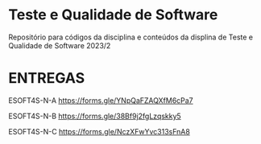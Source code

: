 # Teste e Qualidade de Software

Repositório para códigos da disciplina e conteúdos da displina de Teste e Qualidade de Software 2023/2

# ENTREGAS

ESOFT4S-N-A
https://forms.gle/YNpQaFZAQXfM6cPa7

ESOFT4S-N-B
https://forms.gle/38Bf9j2fgLzqskky5

ESOFT4S-N-C
https://forms.gle/NczXFwYvc313sFnA8